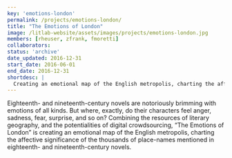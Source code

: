 ```yaml
---
key: 'emotions-london'
permalink: /projects/emotions-london/
title: "The Emotions of London"
image: /litlab-website/assets/images/projects/emotions-london.jpg
members: [rheuser, zfrank, fmoretti]
collaborators:
status: 'archive'
date_updated: 2016-12-31
start_date: 2016-06-01
end_date: 2016-12-31
shortdesc: |
  Creating an emotional map of the English metropolis, charting the affective significance of place-names mentioned in 18th & 19th century novels
---
```


Eighteenth- and nineteenth-century novels are notoriously brimming with emotions of all kinds. But where, exactly, do their characters feel anger, sadness, fear, surprise, and so on? Combining the resources of literary geography, and the potentialities of digital crowdsourcing, “The Emotions of London” is creating an emotional map of the English metropolis, charting the affective significance of the thousands of place-names mentioned in eighteenth- and nineteenth-century novels.